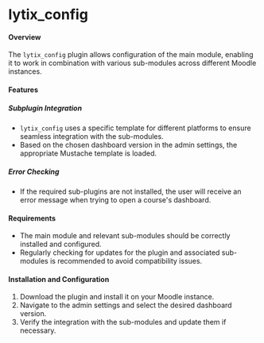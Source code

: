 # lytix_config

#### Overview
The `lytix_config` plugin allows configuration of the main module, enabling it to work in combination with various sub-modules across different Moodle instances.

#### Features

##### Subplugin Integration
- `lytix_config` uses a specific template for different platforms to ensure seamless integration with the sub-modules.
- Based on the chosen dashboard version in the admin settings, the appropriate Mustache template is loaded.

##### Error Checking
- If the required sub-plugins are not installed, the user will receive an error message when trying to open a course's dashboard.

#### Requirements
- The main module and relevant sub-modules should be correctly installed and configured.
- Regularly checking for updates for the plugin and associated sub-modules is recommended to avoid compatibility issues.

#### Installation and Configuration
1. Download the plugin and install it on your Moodle instance.
2. Navigate to the admin settings and select the desired dashboard version.
3. Verify the integration with the sub-modules and update them if necessary.
